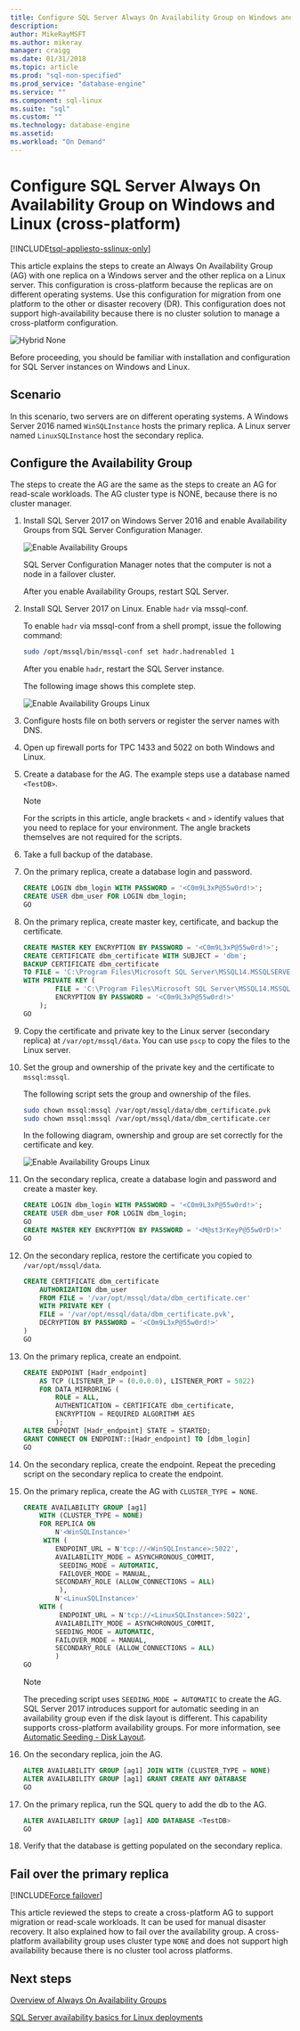 ```yaml
---
title: Configure SQL Server Always On Availability Group on Windows and Linux | Microsoft Docs
description: 
author: MikeRayMSFT 
ms.author: mikeray 
manager: craigg
ms.date: 01/31/2018
ms.topic: article
ms.prod: "sql-non-specified"
ms.prod_service: "database-engine"
ms.service: ""
ms.component: sql-linux
ms.suite: "sql"
ms.custom: ""
ms.technology: database-engine
ms.assetid: 
ms.workload: "On Demand"
---
```

# Configure SQL Server Always On Availability Group on Windows and Linux (cross-platform)

[!INCLUDE[tsql-appliesto-sslinux-only](../includes/tsql-appliesto-sslinux-only.md)]

This article explains the steps to create an Always On Availability Group (AG) with one replica on a Windows server and the other replica on a Linux server. This configuration is cross-platform because the replicas are on different operating systems. Use this configuration for migration from one platform to the other or disaster recovery (DR). This configuration does not support high-availability because there is no cluster solution to manage a cross-platform configuration. 

![Hybrid None](./media/sql-server-linux-availability-group-overview/image1.png)

Before proceeding, you should be familiar with installation and configuration for SQL Server instances on Windows and Linux. 

## Scenario

In this scenario, two servers are on different operating systems. A Windows Server 2016 named `WinSQLInstance` hosts the primary replica. A Linux server named `LinuxSQLInstance` host the secondary replica.

## Configure the Availability Group 

The steps to create the AG are the same as the steps to create an AG for read-scale workloads. The AG cluster type is NONE, because there is no cluster manager. 

1. Install SQL Server 2017 on Windows Server 2016 and enable Availability Groups from SQL Server Configuration Manager.

   ![Enable Availability Groups](./media/sql-server-linux-availability-group-cross-platform/1-sqlserver-configuration-manager.png)

   SQL Server Configuration Manager notes that the computer is not a node in a failover cluster. 

   After you enable Availability Groups, restart SQL Server.

1. Install SQL Server 2017 on Linux. Enable `hadr` via mssql-conf.

   To enable `hadr` via mssql-conf from a shell prompt, issue the following command:

   ```bash
   sudo /opt/mssql/bin/mssql-conf set hadr.hadrenabled 1
   ```

   After you enable `hadr`, restart the SQL Server instance.  

   The following image shows this complete step.

   ![Enable Availability Groups Linux](./media/sql-server-linux-availability-group-cross-platform/2-sqlserver-linux-set-hadr.png)


1. Configure hosts file on both servers or register the server names with DNS.

1. Open up firewall ports for TPC 1433 and 5022 on both Windows and Linux.

1. Create a database for the AG. The example steps use a database named `<TestDB>`.

   >[!NOTE]
   >For the scripts in this article, angle brackets `<` and `>` identify values that you need to replace for your environment. The angle brackets themselves are not required for the scripts. 

1. Take a full backup of the database. 

1. On the primary replica, create a database login and password.

   ```sql
   CREATE LOGIN dbm_login WITH PASSWORD = '<C0m9L3xP@55w0rd!>';
   CREATE USER dbm_user FOR LOGIN dbm_login;
   GO
   ```

1. On the primary replica, create master key, certificate, and backup the certificate.    
   ```sql
   CREATE MASTER KEY ENCRYPTION BY PASSWORD = '<C0m9L3xP@55w0rd!>';
   CREATE CERTIFICATE dbm_certificate WITH SUBJECT = 'dbm';
   BACKUP CERTIFICATE dbm_certificate
   TO FILE = 'C:\Program Files\Microsoft SQL Server\MSSQL14.MSSQLSERVER\MSSQL\DATA\dbm_certificate.cer'
   WITH PRIVATE KEY (
           FILE = 'C:\Program Files\Microsoft SQL Server\MSSQL14.MSSQLSERVER\MSSQL\DATA\dbm_certificate.pvk',
           ENCRYPTION BY PASSWORD = '<C0m9L3xP@55w0rd!>'
       );
   GO
   ```

1. Copy the certificate and private key to the Linux server (secondary replica) at `/var/opt/mssql/data`. You can use `pscp` to copy the files to the Linux server. 

1. Set the group and ownership of the private key and the certificate to `mssql:mssql`.

   The following script sets the group and ownership of the files. 

   ```bash
   sudo chown mssql:mssql /var/opt/mssql/data/dbm_certificate.pvk
   sudo chown mssql:mssql /var/opt/mssql/data/dbm_certificate.cer
   ```

   In the following diagram, ownership and group are set correctly for the certificate and key.

   ![Enable Availability Groups Linux](./media/sql-server-linux-availability-group-cross-platform/3-cert-key-owner-group.png)


1. On the secondary replica, create a database login and password and create a master key.

   ```sql
   CREATE LOGIN dbm_login WITH PASSWORD = '<C0m9L3xP@55w0rd!>';
   CREATE USER dbm_user FOR LOGIN dbm_login;
   GO
   CREATE MASTER KEY ENCRYPTION BY PASSWORD = '<M@st3rKeyP@55w0rD!>'
   GO
   ```

1. On the secondary replica, restore the certificate you copied to `/var/opt/mssql/data`. 

   ```sql
   CREATE CERTIFICATE dbm_certificate   
       AUTHORIZATION dbm_user
       FROM FILE = '/var/opt/mssql/data/dbm_certificate.cer'
       WITH PRIVATE KEY (
       FILE = '/var/opt/mssql/data/dbm_certificate.pvk',
       DECRYPTION BY PASSWORD = '<C0m9L3xP@55w0rd!>'
   )
   GO
   ```

1. On the primary replica, create an endpoint.

   ```sql
   CREATE ENDPOINT [Hadr_endpoint]
       AS TCP (LISTENER_IP = (0.0.0.0), LISTENER_PORT = 5022)
       FOR DATA_MIRRORING (
           ROLE = ALL,
           AUTHENTICATION = CERTIFICATE dbm_certificate,
           ENCRYPTION = REQUIRED ALGORITHM AES
           );
   ALTER ENDPOINT [Hadr_endpoint] STATE = STARTED;
   GRANT CONNECT ON ENDPOINT::[Hadr_endpoint] TO [dbm_login]
   GO
   ```

1. On the secondary replica, create the endpoint. Repeat the preceding script on the secondary replica to create the endpoint. 

1. On the primary replica, create the AG with `CLUSTER_TYPE = NONE`.

   ```sql
   CREATE AVAILABILITY GROUP [ag1]
       WITH (CLUSTER_TYPE = NONE)
       FOR REPLICA ON
           N'<WinSQLInstance>' 
      	WITH (
	       ENDPOINT_URL = N'tcp://<WinSQLInstance>:5022',
	       AVAILABILITY_MODE = ASYNCHRONOUS_COMMIT,
      	    SEEDING_MODE = AUTOMATIC,
	      	FAILOVER_MODE = MANUAL,
		   SECONDARY_ROLE (ALLOW_CONNECTIONS = ALL)
      		),
           N'<LinuxSQLInstance>' 
	   WITH (
      	    ENDPOINT_URL = N'tcp://<LinuxSQLInstance>:5022',
	       AVAILABILITY_MODE = ASYNCHRONOUS_COMMIT,
	       SEEDING_MODE = AUTOMATIC,
		   FAILOVER_MODE = MANUAL,
		   SECONDARY_ROLE (ALLOW_CONNECTIONS = ALL)
           )
   GO
   ```

   >[!NOTE]
   >The preceding script uses `SEEDING_MODE = AUTOMATIC` to create the AG. SQL Server 2017 introduces support for automatic seeding in an availability group even if the disk layout is different. This capability supports cross-platform availability groups. For more information, see [Automatic Seeding - Disk Layout](../database-engine/availability-groups/windows/automatic-seeding-secondary-replicas.md#disklayout). 


1. On the secondary replica, join the AG.

   ```sql
   ALTER AVAILABILITY GROUP [ag1] JOIN WITH (CLUSTER_TYPE = NONE)
   ALTER AVAILABILITY GROUP [ag1] GRANT CREATE ANY DATABASE
   GO
   ```

1. On the primary replica, run the SQL query to add the db to the AG.

   ```sql
   ALTER AVAILABILITY GROUP [ag1] ADD DATABASE <TestDB>
   GO
   ```

1. Verify that the database is getting populated on the secondary replica. 

## Fail over the primary replica

[!INCLUDE[Force failover](../includes/ss-force-failover-read-scale-out.md)]

This article reviewed the steps to create a cross-platform AG to support migration or read-scale workloads. It can be used for manual disaster recovery. It also explained how to fail over the availability group. A cross-platform availability group uses cluster type `NONE` and does not support high availability because there is no cluster tool across platforms. 

## Next steps

[Overview of Always On Availability Groups](../database-engine/availability-groups/windows/overview-of-always-on-availability-groups-sql-server.md)

[SQL Server availability basics for Linux deployments](sql-server-linux-ha-basics.md)